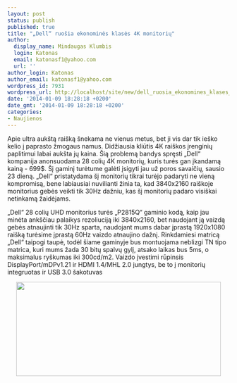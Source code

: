 ```yaml
---
layout: post
status: publish
published: true
title: "„Dell“ ruošia ekonominės klasės 4K monitorių"
author:
  display_name: Mindaugas Klumbis
  login: Katonas
  email: katonasf1@yahoo.com
  url: ''
author_login: Katonas
author_email: katonasf1@yahoo.com
wordpress_id: 7931
wordpress_url: http://localhost/site/new/dell_ruosia_ekonomines_klases_4k_monitoriu/
date: '2014-01-09 18:28:18 +0200'
date_gmt: '2014-01-09 18:28:18 +0200'
categories:
- Naujienos
---
```

<p>
	Apie ultra auk&scaron;tą rai&scaron;ką &scaron;nekama ne vienus metus, bet ji vis dar tik ie&scaron;ko kelio į paprasto žmogaus namus. Didžiausia kliūtis 4K rai&scaron;kos įrenginių paplitimui labai auk&scaron;ta jų kaina. &Scaron;ią problemą bandys spręsti &bdquo;Dell&ldquo; kompanija anonsuodama 28 colių 4K monitorių, kuris turės gan įkandamą kainą - 699$. &Scaron;į gaminį turėtume galėti įsigyti jau už poros savaičių, sausio 23 dieną. &bdquo;Dell&ldquo; pristatydama &scaron;į monitorių tikrai turėjo padaryti ne vieną kompromisą, bene labiausiai nuvilianti žinia ta, kad 3840x2160 rai&scaron;koje monitorius gebės veikti tik 30Hz dažniu, kas &scaron;į monitorių padaro visi&scaron;kai netinkamą žaidėjams.</p>
<p>
	&bdquo;Dell&ldquo; 28 colių UHD monitorius turės &bdquo;P2815Q&ldquo; gaminio kodą, kaip jau minėta ank&scaron;čiau palaikys rezoliuciją iki 3840x2160, bet naudojant ją vaizdą gebės atnaujinti tik 30Hz sparta, naudojant mums dabar įprastą 1920x1080 rai&scaron;ką turėsime įprastą 60Hz vaizdo atnaujino dažnį. Rinkdamiesi matricą &bdquo;Dell&ldquo; taipogi taupė, todėl &scaron;iame gaminyje bus montuojama neblizgi TN tipo matrica, kuri mums žada 30 bitų spalvų gylį, atsako laikas bus 5ms, o maksimalus ry&scaron;kumas iki 300cd/m2. Vaizdo įvestimi rūpinsis DisplayPort/mDPv1.21 ir HDMI 1.4/MHL 2.0 jungtys, be to į monitorių integruotas ir USB 3.0 &scaron;akotuvas</p>
<p style="text-align: center;">
	<a href="http://technews.lt/userfiles/dell_ultrasharp_4k_monitor.jpg"><img alt="" src="http://technews.lt/userfiles/dell_ultrasharp_4k_monitor.jpg" style="width: 464px; height: 214px;" /></a></p>
